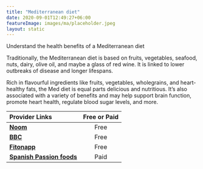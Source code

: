 ```yaml
---
title: "Mediterranean diet"
date: 2020-09-01T12:49:27+06:00
featureImage: images/ma/placeholder.jpeg
layout: static
---
```


Understand the health benefits of a Mediterranean diet

Traditionally, the Mediterranean diet is based on fruits, vegetables, seafood, nuts, dairy, olive oil, and maybe a glass of red wine. It is linked to lower outbreaks of disease and longer lifespans.

Rich in flavourful ingredients like fruits, vegetables, wholegrains, and heart-healthy fats, the Med diet is equal parts delicious and nutritious. It’s also associated with a variety of benefits and may help support brain function, promote heart health, regulate blood sugar levels, and more.

| Provider Links      | Free or Paid  |  
| :-----------          | :--------------:      |  
| [**Noom**](https://www.noom.com/blog/the-mediterranean-diet/) | Free | 
| [**BBC**](https://www.bbc.co.uk/food/collections/mediterranean_diet_recipes) | Free | 
| [**Fitonapp**](https://fitonapp.com/nutrition/foods-to-eat-on-the-mediterranean-diet/) | Free | 
| [**Spanish Passion foods**](https://www.spanishpassionfoods.co.uk) | Paid | 
  

<br/><br/>






